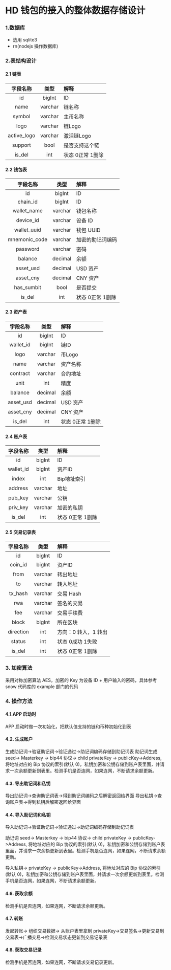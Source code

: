 # HD 钱包的接入的整体数据存储设计

### 1.数据库

- 选用 sqlite3
- rn(nodejs 操作数据库)

### 2.表结构设计

#### 2.1 链表
| 字段名称  |  类型  |   解释 |
|:-------:|:-----:|:--------|
|   id    | bigInt |  ID   |
|   name  | varchar| 链名称 |
|  symbol | varchar| 主币名称 |
|   logo  | varchar| 链Logo |
| active_logo   | varchar| 激活链Logo |
| support | bool| 是否支持这个链 |
|  is_del |  int   | 状态 0正常 1删除|


#### 2.2 钱包表
| 字段名称  |  类型  |   解释 |
|:-------:|:-----:|:--------|
|   id    | bigInt |  ID   |
|chain_id | bigInt |  ID   |
|wallet_name   | varchar| 钱包名称 |
|device_id| varchar| 设备 ID |
|wallet_uuid| varchar| 钱包 UUID |
|mnemonic_code  |varchar|  加密的助记词编码   |
|password |varchar|  密码   |
| balance | decimal | 余额 |
| asset_usd |decimal | USD 资产|
| asset_cny |decimal | CNY 资产|
| has_sumbit | bool | 是否提交 |
| is_del  |  int   | 状态 0正常 1删除|


#### 2.3 资产表
| 字段名称  |  类型  |   解释 |
|:-------:|:-----:|:--------|
| id      | bigInt|   ID   |
| wallet_id| bigInt|   链ID  |
| logo    | varchar| 币Logo |
| name    |varchar|  资产名称|
| contract|varchar|  合约地址|
| unit    | int   |  精度   |
| balance | decimal | 余额 |
| asset_usd |decimal | USD 资产|
| asset_cny |decimal | CNY 资产|
| is_del  |  int  | 状态 0正常 1删除|


#### 2.4 账户表
| 字段名称  |  类型  |   解释 |
|:-------:|:-----:|:--------|
| id      | bigInt|   ID    |
| wallet_id | bigInt|   资产ID |
| index   |  int  |  Bip地址索引 |
| address |varchar|   地址   |
| pub_key |varchar|   公钥    |
| priv_key|varchar|  加密的私钥    |
| is_del  |  int  | 状态 0正常 1删除|


#### 2.5 交易记录表
| 字段名称  |  类型  |   解释 |
|:-------:|:-----:|:--------|
| id      | bigInt|   ID    |
| coin_id | bigInt|   资产ID |
| from    |varchar|   转出地址 |
| to      |varchar|   转入地址 |
| tx_hash |varchar|  交易 Hash |
| rwa     |varchar|  签名的交易 |
| fee     |varchar|  交易手续费 |
| block   |bigInt |  所在区块 |
| direction|int |  方向：0 转入，1 转出 |
| status  |  int  | 状态  0成功  1失败|
| is_del  |  int  | 状态 0正常 1删除|


### 3. 加密算法

采用对称加密算法 AES，加密的 Key 为设备 ID + 用户输入的密码，具体参考 snow 代码库的 example 部门的代码


### 4. 操作方法


#### 4.1.APP 启动时

APP 启动时做一次初始化，把默认值支持的链和币种初始化到表

#### 4.2. 生成账户

生成助记词->验证助记词->验证通过->助记词编码存储到助记词表
助记词生成 seed-> Masterkey -> bip44 协议-> child privateKey -> publicKey->Address, 将地址对应的 Bip 协议的索引(默认 0)，私钥加密和公钥存储到账户表里面，并请求一次余额更新到表里。检测手机是否连网，如果连网，不断请求余额更新。

#### 4.3. 导出助记词和私钥

导出助记词->查询助记词表->得到助记词编码之后解密返回给界面
导出私钥->查询账户表->得到私钥后解密返回给界面

#### 4.4. 导入助记词和私钥

导入助记词->验证助记词->验证通过->助记词编码存储到助记词表

助记词 seed-> Masterkey -> bip44 协议-> child privateKey -> publicKey->Address, 将地址对应的 Bip 协议的索引(默认 0)，私钥加密和公钥存储到账户表里面，并请求一次余额更新到表里。检测手机是否连网，如果连网，不断请求余额更新。

导入私钥-> privateKey -> publicKey->Address, 将地址对应的 Bip 协议的索引(默认 0)，私钥加密和公钥存储到账户表里面，并请求一次余额更新到表里。检测手机是否连网，如果连网，不断请求余额更新。

#### 4.6. 获取余额

检测手机是否连网，如果连网，不断请求余额更新。

#### 4.7. 转账

发起转账-> 组织交易数据-> 从账户表里拿到 privateKey->交易签名->更新交易到交易表->广播交易->检测交易状态更新到交易记录表

#### 4.8. 获取交易记录

检测手机是否连网，如果连网，不断请求交易记录更新。





